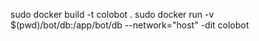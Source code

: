 sudo docker build -t colobot .
sudo docker run -v $(pwd)/bot/db:/app/bot/db --network="host" -dit colobot
